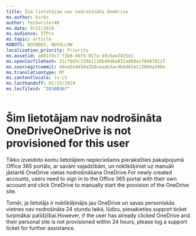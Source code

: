 ```yaml
---
title: Šim lietotājam nav nodrošināta OneDrive
ms.author: kirks
author: Techwriter40
ms.date: 9/21/2018
ms.audience: ITPro
ms.topic: article
ROBOTS: NOINDEX, NOFOLLOW
localization_priority: Priority
ms.assetid: ad61fdc7-f3b8-46f9-817a-49c6ae2425e2
ms.openlocfilehash: 31cf8d3c230e1118b40d6a832ad60acf6487812f
ms.sourcegitcommit: d6ea5e9458a2b8ceaab3ac4bd483e1130b9a398a
ms.translationtype: MT
ms.contentlocale: lv-LV
ms.lasthandoff: 01/15/2019
ms.locfileid: "28300367"
---
```

# <a name="onedrive-is-not-provisioned-for-this-user"></a><span data-ttu-id="1fdc2-102">Šim lietotājam nav nodrošināta OneDrive</span><span class="sxs-lookup"><span data-stu-id="1fdc2-102">OneDrive is not provisioned for this user</span></span>

<span data-ttu-id="1fdc2-103">Tikko izveidoto kontu lietotājiem nepieciešams pierakstīties pakalpojumā Office 365 portāls, ar savām vajadzībām, un noklikšķiniet uz manuāli jāstartē OneDrive vietas nodrošināšana OneDrive.</span><span class="sxs-lookup"><span data-stu-id="1fdc2-103">For newly created accounts, users need to sign in to the Office 365 portal with their own account and click OneDrive to manually start the provision of the OneDrive site.</span></span>
  
<span data-ttu-id="1fdc2-104">Tomēr, ja lietotājs ir noklikšķinājis jau OneDrive un savas personiskās vietnes nav nodrošināta 24 stundu laikā, lūdzu, piesakieties support ticket turpmākai palīdzībai.</span><span class="sxs-lookup"><span data-stu-id="1fdc2-104">However, if the user has already clicked OneDrive and their personal site is not provisioned within 24 hours, please log a support ticket for further assistance.</span></span>
  

